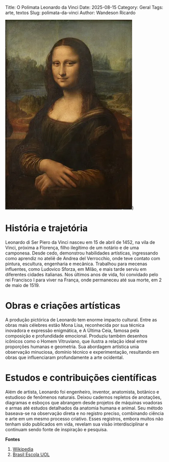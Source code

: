 Title: O Polímata Leonardo da Vinci
Date: 2025-08-15
Category: Geral
Tags: arte, textos
Slug: polimata-da-vinci
Author: Wandeson Ricardo

![Mona Lisa](../../imagens/mona-lisa.webp))

# História e trajetória

Leonardo di Ser Piero da Vinci nasceu em 15 de abril de 1452, na vila de Vinci, próxima a Florença, filho ilegítimo de um notário e de uma camponesa. Desde cedo, demonstrou habilidades artísticas, ingressando como aprendiz no ateliê de Andrea del Verrocchio, onde teve contato com pintura, escultura, engenharia e mecânica. Trabalhou para mecenas influentes, como Ludovico Sforza, em Milão, e mais tarde serviu em diferentes cidades italianas. Nos últimos anos de vida, foi convidado pelo rei Francisco I para viver na França, onde permaneceu até sua morte, em 2 de maio de 1519.

# Obras e criações artísticas

A produção pictórica de Leonardo tem enorme impacto cultural. Entre as obras mais célebres estão Mona Lisa, reconhecida por sua técnica inovadora e expressão enigmática, e A Última Ceia, famosa pela composição e profundidade emocional. Produziu também desenhos icônicos como o Homem Vitruviano, que ilustra a relação ideal entre proporções humanas e geometria. Sua abordagem artística unia observação minuciosa, domínio técnico e experimentação, resultando em obras que influenciaram profundamente a arte ocidental.

# Estudos e contribuições científicas

Além de artista, Leonardo foi engenheiro, inventor, anatomista, botânico e estudioso de fenômenos naturais. Deixou cadernos repletos de anotações, diagramas e esboços que abrangem desde projetos de máquinas voadoras e armas até estudos detalhados da anatomia humana e animal. Seu método baseava-se na observação direta e no registro preciso, combinando ciência e arte em um mesmo processo criativo. Esses registros, embora muitos não tenham sido publicados em vida, revelam sua visão interdisciplinar e continuam sendo fonte de inspiração e pesquisa.

**Fontes**

1. [Wikipedia ](https://pt.wikipedia.org/wiki/Leonardo_da_Vinci)
2. [Brasil Escola UOL](https://brasilescola.uol.com.br/biografia/leonardo-vinci.htm)